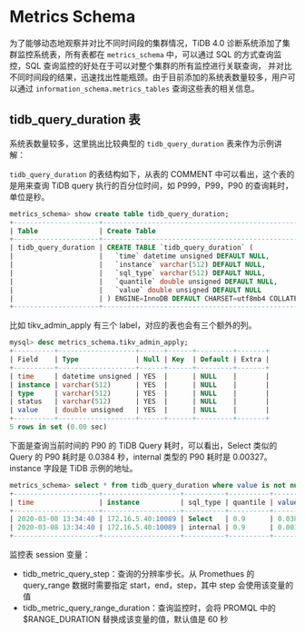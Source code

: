 # Metrics Schema

为了能够动态地观察并对比不同时间段的集群情况，TiDB 4.0 诊断系统添加了集群监控系统表，所有表都在 `metrics_schema` 中，可以通过 SQL 的方式查询监控，SQL 查询监控的好处在于可以对整个集群的所有监控进行关联查询，
并对比不同时间段的结果，迅速找出性能瓶颈。由于目前添加的系统表数量较多，用户可以通过 `information_schema.metrics_tables` 查询这些表的相关信息。

## tidb_query_duration 表

系统表数量较多，这里挑出比较典型的 `tidb_query_duration` 表来作为示例讲解：

`tidb_query_duration` 的表结构如下，从表的 COMMENT 中可以看出，这个表的是用来查询 TiDB query 执行的百分位时间，如 P999，P99，P90 的查询耗时，单位是秒。

```sql
metrics_schema> show create table tidb_query_duration;
+---------------------+--------------------------------------------------------------------------------------------------------------------+
| Table               | Create Table                                                                                                       |
+---------------------+--------------------------------------------------------------------------------------------------------------------+
| tidb_query_duration | CREATE TABLE `tidb_query_duration` (                                                                               |
|                     |   `time` datetime unsigned DEFAULT NULL,                                                                           |
|                     |   `instance` varchar(512) DEFAULT NULL,                                                                            |
|                     |   `sql_type` varchar(512) DEFAULT NULL,                                                                            |
|                     |   `quantile` double unsigned DEFAULT NULL,                                                                         |
|                     |   `value` double unsigned DEFAULT NULL                                                                             |
|                     | ) ENGINE=InnoDB DEFAULT CHARSET=utf8mb4 COLLATE=utf8mb4_bin COMMENT='The quantile of TiDB query durations(second)' |
+---------------------+--------------------------------------------------------------------------------------------------------------------+
```

比如 tikv_admin_apply 有三个 label，对应的表也会有三个额外的列。

```sql
mysql> desc metrics_schema.tikv_admin_apply;
+----------+-------------------+------+------+---------+-------+
| Field    | Type              | Null | Key  | Default | Extra |
+----------+-------------------+------+------+---------+-------+
| time     | datetime unsigned | YES  |      | NULL    |       |
| instance | varchar(512)      | YES  |      | NULL    |       |
| type     | varchar(512)      | YES  |      | NULL    |       |
| status   | varchar(512)      | YES  |      | NULL    |       |
| value    | double unsigned   | YES  |      | NULL    |       |
+----------+-------------------+------+------+---------+-------+
5 rows in set (0.00 sec)
```

下面是查询当前时间的 P90 的 TiDB Query 耗时，可以看出，Select 类似的 Query 的 P90 耗时是 0.0384 秒，internal 类型的 P90 耗时是 0.00327。instance 字段是 TiDB 示例的地址。

```sql
metrics_schema> select * from tidb_query_duration where value is not null and time=now() and quantile=0.90;
+---------------------+-------------------+----------+----------+------------------+
| time                | instance          | sql_type | quantile | value            |
+---------------------+-------------------+----------+----------+------------------+
| 2020-03-08 13:34:40 | 172.16.5.40:10089 | Select   | 0.9      | 0.0384           |
| 2020-03-08 13:34:40 | 172.16.5.40:10089 | internal | 0.9      | 0.00327692307692 |
+---------------------+-------------------+----------+----------+------------------+
```

监控表 session 变量：

* tidb_metric_query_step：查询的分辨率步长。从 Promethues 的 query_range 数据时需要指定 start，end，step，其中 step 会使用该变量的值
* tidb_metric_query_range_duration：查询监控时，会将 PROMQL 中的 $RANGE_DURATION 替换成该变量的值，默认值是 60 秒

